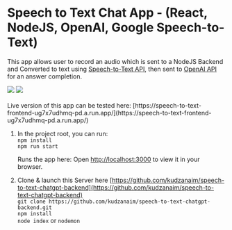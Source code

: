 # Speech to Text Chat App - (React, NodeJS, OpenAI, Google Speech-to-Text)
This app allows user to record an audio which is sent to a NodeJS Backend and Converted to text using [Speech-to-Text API](https://cloud.google.com/speech-to-text), then sent to [OpenAI API](https://platform.openai.com/docs/api-reference/chat/create) for an answer completion.

<div dir="auto">
  <img src="https://img.shields.io/badge/node.js-6DA55F?style=for-the-badge&logo=node.js&logoColor=white" style="max-width: 100%;">
	<img src="https://img.shields.io/badge/react-%2320232a.svg?style=for-the-badge&logo=react&logoColor=%2361DAFB" style="max-width: 100%;">
</div>
<br>
Live version of this app can be tested here: [https://speech-to-text-frontend-ug7x7udhmq-pd.a.run.app/](https://speech-to-text-frontend-ug7x7udhmq-pd.a.run.app/)

1. In the project root, you can run:<br>
    `npm install`<br>
     `npm run start`

    Runs the app here: Open [http://localhost:3000](http://localhost:3000) to view it in your browser.

2. Clone & launch this Server here [https://github.com/kudzanaim/speech-to-text-chatgpt-backend](https://github.com/kudzanaim/speech-to-text-chatgpt-backend)
    <br>`git clone https://github.com/kudzanaim/speech-to-text-chatgpt-backend.git`<br>
    `npm install`<br>
    `node index` or `nodemon`
   
